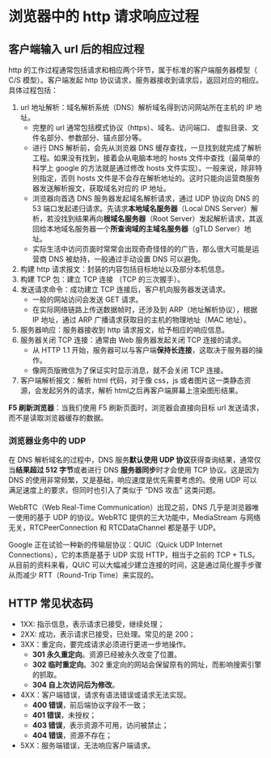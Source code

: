# 浏览器中的 http 请求响应过程

## 客户端输入 url 后的相应过程

http 的工作过程通常包括请求和相应两个环节，属于标准的客户端服务器模型（ C/S 模型）。客户端发起 http 协议请求，服务器接收到请求后，返回对应的相应。具体过程包括：

1. url 地址解析：域名解析系统（DNS）解析域名得到访问网站所在主机的 IP 地址。
    * 完整的 url 通常包括模式协议（https）、域名、访问端口、 虚拟目录、文件名部分、参数部分、锚点部分等。
    * 进行 DNS 解析前，会先从浏览器 DNS 缓存查找，一旦找到就完成了解析工程。如果没有找到，接着会从电脑本地的 hosts 文件中查找（最简单的科学上 google 的方法就是通过修改 hosts 文件实现）。一般来说，除非特别指定，否则 hosts 文件是不会存在解析地址的。这时只能向运营商服务器发送解析报文，获取域名对应的 IP 地址。
    * 浏览器向首选 DNS 服务器发起域名解析请求，通过 UDP 协议向 DNS 的 53 端口发起递归请求。先请求**本地域名服务器**（Local DNS Server）解析，若没找到结果再向**根域名服务器**（Root Server）发起解析请求，其返回给本地域名服务器一个**所查询域的主域名服务器**（gTLD Server）地址。
    * 实际生活中访问页面时常常会出现奇奇怪怪的的广告，那么很大可能是运营商 DNS 被劫持，一般通过手动设置 DNS 可以避免。
2. 构建 http 请求报文：封装的内容包括目标地址以及部分本机信息。
3. 构建 TCP 包：建立 TCP 连接 （TCP 的三次握手）。
4. 发送请求命令：成功建立 TCP 连接后，客户机向服务器发送请求。
    * 一般的网站访问会发送 GET 请求。
    * 在实际网络链路上传送数据帧时，还涉及到 ARP（地址解析协议），根据 IP 地址，通过 ARP 广播请求获取目的主机的物理地址（MAC 地址）。
5. 服务器响应：服务器接收到 http 请求报文，给予相应的响应信息。
6. 服务器关闭 TCP 连接：通常由 Web 服务器发起关闭 TCP 连接的请求。
    * 从 HTTP 1.1 开始，服务器可以与客户端**保持长连接**，这取决于服务器的操作。
    * 像网页版微信为了保证实时显示消息，就不会关闭 TCP 连接。
7. 客户端解析报文：解析 html 代码，对于像 css，js 或者图片这一类静态资源，会发起另外的请求，解析 html之后再客户端屏幕上渲染图形结果。

**F5 刷新浏览器**：当我们使用 F5 刷新页面时，浏览器会直接向目标 url 发送请求，而不是读取浏览器缓存的数据。



### 浏览器业务中的 UDP

在 DNS 解析域名的过程中，DNS 服务**默认使用 UDP 协议**获得查询结果，通常仅当**结果超过 512 字节**或者进行 DNS **服务器同步**时才会使用 TCP 协议。这是因为 DNS 的使用非常频繁，又是基础，响应速度是优先需要考虑的。使用 UDP 可以满足速度上的要求，但同时也引入了类似于 “DNS 攻击” 这类问题。

WebRTC（Web Real-Time Communication）出现之前，DNS 几乎是浏览器唯一使用的基于 UDP 的协议。WebRTC 提供的三大功能中，MediaStream 与网络无关，RTCPeerConnection 和 RTCDataChannel 都是基于 UDP。

Google 正在试验一种新的传输层协议：QUIC（Quick UDP Internet Connections），它的本质是基于 UDP 实现 HTTP，相当于之前的 TCP + TLS。从目前的资料来看，QUIC 可以大幅减少建立连接的时间，这是通过简化握手步骤从而减少 RTT（Round-Trip Time）来实现的。



## HTTP 常见状态码

- 1XX: 指示信息，表示请求已接受，继续处理；
- 2XX: 成功，表示请求已接受，已处理。常见的是 200；
- 3XX：重定向，要完成请求必须进行更进一步地操作。
    -  **301 永久重定向**。资源已经被永久改变了位置。
    - **302 临时重定向**。302 重定向的网站会保留原有的网址，而影响搜索引擎的抓取。
    - **304 自上次访问后为修改**。
- 4XX：客户端错误，请求有语法错误或请求无法实现。
    - **400 错误**，前后端协议字段不一致；
    - **401 错误**，未授权；
    - **403 错误**，表示资源不可用，访问被禁止；
    - **404 错误**，资源不存在；
- 5XX：服务端错误，无法响应客户端请求。

